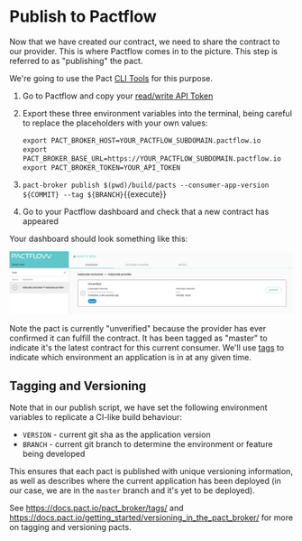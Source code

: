 # Publish to Pactflow

Now that we have created our contract, we need to share the contract to our provider. This is where Pactflow comes in to the picture. This step is referred to as "publishing" the pact.

We're going to use the Pact [CLI Tools](https://docs.pact.io/implementation_guides/cli) for this purpose.

1. Go to Pactflow and copy your [read/write API Token](https://docs.pactflow.io/#configuring-your-api-token)
1. Export these three environment variables into the terminal, being careful to replace the placeholders with your own values:

    ```
    export PACT_BROKER_HOST=YOUR_PACTFLOW_SUBDOMAIN.pactflow.io
    export PACT_BROKER_BASE_URL=https://YOUR_PACTFLOW_SUBDOMAIN.pactflow.io
    export PACT_BROKER_TOKEN=YOUR_API_TOKEN
    ```

1. `pact-broker publish $(pwd)/build/pacts --consumer-app-version ${COMMIT} --tag ${BRANCH}`{{execute}}
1. Go to your Pactflow dashboard and check that a new contract has appeared

Your dashboard should look something like this:

![pactflow-dashboard-unverified](./assets/pactflow-dashboard-unverified.png)

Note the pact is currently "unverified" because the provider has ever confirmed it can fulfill the contract. It has been tagged as "master" to indicate it's the latest contract for this current consumer. We'll use [tags](https://docs.pact.io/pact_broker/tags/) to indicate which environment an application is in at any given time.

## Tagging and Versioning

Note that in our publish script, we have set the following environment variables to replicate a CI-like build behaviour:

* `VERSION` - current git sha as the application version
* `BRANCH` - current git branch to determine the environment or feature being developed

This ensures that each pact is published with unique versioning information, as well as describes where the current application has been deployed (in our case, we are in the `master` branch and it's yet to be deployed).

See https://docs.pact.io/pact_broker/tags/ and https://docs.pact.io/getting_started/versioning_in_the_pact_broker/ for more on tagging and versioning pacts.